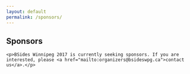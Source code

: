 ```yaml
---
layout: default
permalink: /sponsors/
---
```


<div class="row marketing">
  <div class="col-lg-12">
    <h2>Sponsors</h2>

    <p>BSides Winnipeg 2017 is currently seeking sponsors. If you are interested, please <a href="mailto:organizers@bsideswpg.ca">contact us</a>.</p>
  </div>
</div>
